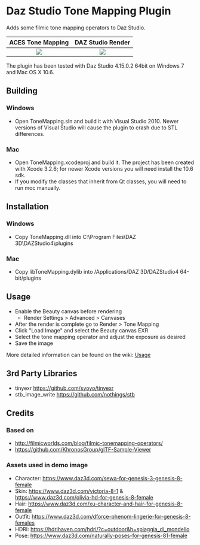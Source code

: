 # Daz Studio Tone Mapping Plugin
Adds some filmic tone mapping operators to Daz Studio.

ACES Tone Mapping          |  DAZ Studio Render
:-------------------------:|:-------------------------:
![](https://raw.githubusercontent.com/wiki/nalexandru/ToneMapping/images/PluginDemo_Natural_ACES.png)  |  ![](https://raw.githubusercontent.com/wiki/nalexandru/ToneMapping/images/PluginDemo_Natural.png)

The plugin has been tested with Daz Studio 4.15.0.2 64bit on Windows 7 and Mac OS X 10.6.

## Building
### Windows
* Open ToneMapping.sln and build it with Visual Studio 2010. Newer versions of Visual Studio will cause the plugin to crash due to STL differences.
### Mac
* Open ToneMapping.xcodeproj and build it. The project has been created with Xcode 3.2.6; for newer Xcode versions you will need install the 10.6 sdk.
* If you modify the classes that inherit from Qt classes, you will need to run moc manually.

## Installation
### Windows
* Copy ToneMapping.dll into C:\Program Files\DAZ 3D\DAZStudio4\plugins
### Mac
* Copy libToneMapping.dylib into /Applications/DAZ 3D/DAZStudio4 64-bit/plugins

## Usage
* Enable the Beauty canvas before rendering
	- Render Settings > Advanced > Canvases
* After the render is complete go to Render > Tone Mapping
* Click "Load Image" and select the Beauty canvas EXR
* Select the tone mapping operator and adjust the exposure as desired
* Save the image

More detailed information can be found on the wiki: [Usage](https://github.com/nalexandru/ToneMapping/wiki/Usage)

## 3rd Party Libraries
* tinyexr https://github.com/syoyo/tinyexr
* stb_image_write https://github.com/nothings/stb

## Credits 
### Based on
* http://filmicworlds.com/blog/filmic-tonemapping-operators/
* https://github.com/KhronosGroup/glTF-Sample-Viewer
### Assets used in demo image
* Character: https://www.daz3d.com/sewa-for-genesis-3-genesis-8-female
* Skin: https://www.daz3d.com/victoria-8-1 & https://www.daz3d.com/olivia-hd-for-genesis-8-female
* Hair: https://www.daz3d.com/xu-character-and-hair-for-genesis-8-female
* Outfit: https://www.daz3d.com/dforce-phenom-lingerie-for-genesis-8-females
* HDRI: https://hdrihaven.com/hdri/?c=outdoor&h=spiaggia_di_mondello
* Pose: https://www.daz3d.com/naturally-poses-for-genesis-81-female
